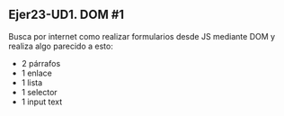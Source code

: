 ## Ejer23-UD1. DOM #1
Busca por internet como realizar formularios desde JS mediante DOM y realiza algo parecido a esto:
- 2 párrafos
- 1 enlace
- 1 lista
- 1 selector
- 1 input text
